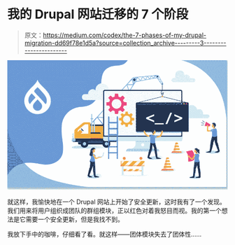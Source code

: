 # 我的 Drupal 网站迁移的 7 个阶段

> 原文：<https://medium.com/codex/the-7-phases-of-my-drupal-migration-dd69f78e1d5a?source=collection_archive---------3----------------------->

![](img/cd12a9ff85a4273574251c6c7ad1c5ba.png)

就这样，我愉快地在一个 Drupal 网站上开始了安全更新，这时我有了一个发现。我们用来将用户组织成团队的群组模块，正以红色对着我怒目而视。我的第一个想法是它需要一个安全更新，但是我找不到。

我放下手中的咖啡，仔细看了看。就这样——团体模块失去了团体性……
